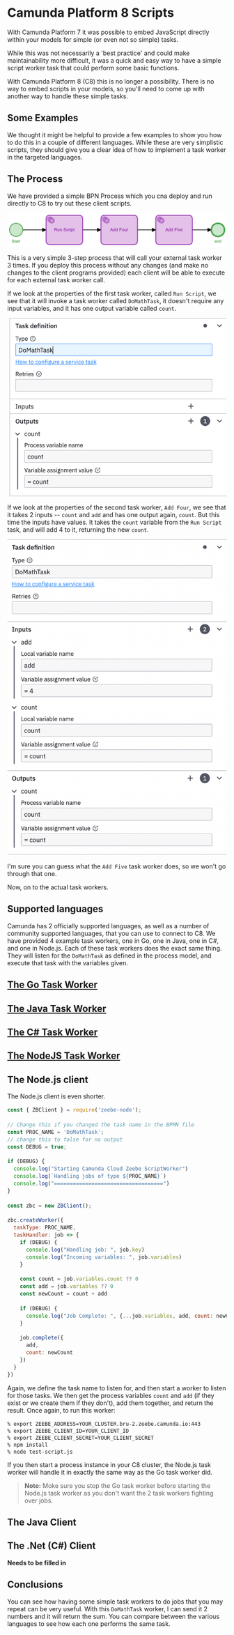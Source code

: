 # Camunda Platform 8 Scripts

With Camunda Platform 7 it was possible to embed JavaScript directly within your models for simple (or even not so simple) tasks.

While this was not necessarily a 'best practice' and could make maintainability more difficult, it was a quick and easy way to have a simple script worker task that could perform some basic functions.

With Camunda Platform 8 (C8) this is no longer a possibility. There is no way to embed scripts in your models, so you'll need to come up with another way to handle these simple tasks.

## Some Examples

We thought it might be helpful to provide a few examples to show you how to do this in a couple of different languages. While these are very simplistic scripts, they should give you a clear idea of how to implement a task worker in the targeted languages.

## The Process

We have provided a simple BPN Process which you cna deploy and run directly to C8 to try out these client scripts.

![Test Script Worker BPMN](images/test-script-worker.png)

This is a very simple 3-step process that will call your external task worker 3 times. If you deploy this process without any changes (and make no changes to the client programs provided) each client will be able to execute for each external task worker call.

If we look at the properties of the first task worker, called `Run Script`, we see that it will invoke a task worker called `DoMathTask`, it doesn't require any input variables, and it has one output variable called `count`.

![Do Math Task](images/do-math-task-1.png)

If we look at the properties of the second task worker, `Add Four`, we see that it takes 2 inputs -- `count` and `add` and has one output again, `count`. But this time the inputs have values. It takes the `count` variable from the `Run Script` task, and will add 4 to it, returning the new `count`.

![Do Math task again](images/do-math-task-2.png)

I'm sure you can guess what the `Add Five` task worker does, so we won't go through that one.

Now, on to the actual task workers.

## Supported languages

Camunda has 2 officially supported languages, as well as a number of community supported languages, that you can use to connect to C8. We have provided 4 example task workers, one in Go, one in Java, one in C#, and one in Node.js. Each of these task workers does the exact same thing. They will listen for the `DoMathTask` as defined in the process model, and execute that task with the variables given.

## [ The Go Task Worker](Golang/README.md)

## [ The Java Task Worker](Java/README.md)

## [ The C# Task Worker](CSharp/README.md)

## [ The NodeJS Task Worker](NodeJS/README.md)

## The Node.js client

The Node.js client is even shorter.

```js
const { ZBClient } = require('zeebe-node');

// Change this if you changed the task name in the BPMN file
const PROC_NAME = 'DoMathTask';
// change this to false for no output
const DEBUG = true;

if (DEBUG) {
  console.log("Starting Camunda Cloud Zeebe ScriptWorker")
  console.log(`Handling jobs of type ${PROC_NAME}`)
  console.log("===================================")
} 

const zbc = new ZBClient();

zbc.createWorker({
  taskType: PROC_NAME, 
  taskHandler: job => {
    if (DEBUG) {
      console.log("Handling job: ", job.key)
      console.log("Incoming variables: ", job.variables)
    }

    const count = job.variables.count ?? 0
    const add = job.variables ?? 0
    const newCount = count + add

    if (DEBUG) {
      console.log("Job Complete: ", {...job.variables, add, count: newCount})
    }

    job.complete({ 
      add,
      count: newCount
    })
  }
})
```

Again, we define the task name to listen for, and then start a worker to listen for those tasks. We then get the process variables `count` and `add` (if they exist or we create them if they don't), add them together, and return the result.  Once again, to run this worker:

```shell
% export ZEEBE_ADDRESS=YOUR_CLUSTER.bru-2.zeebe.camunda.io:443
% export ZEEBE_CLIENT_ID=YOUR_CLIENT_ID
% export ZEEBE_CLIENT_SECRET=YOUR_CLIENT_SECRET
% npm install
% node test-script.js
```

If you then start a process instance in your C8 cluster, the Node.js task worker will handle it in exactly the same way as the Go task worker did.

> **Note:** Moke sure you stop the Go task worker before starting the Node.js task worker as you don't want the 2 task workers fighting over jobs.


## The Java Client



## The .Net (C#) Client

**Needs to be filled in**

## Conclusions

You can see how having some simple task workers to do jobs that you may repeat can be very useful. With this `DoMathTask` worker, I can send it 2 numbers and it will return the sum. You can compare between the various languages to see how each one performs the same task.
